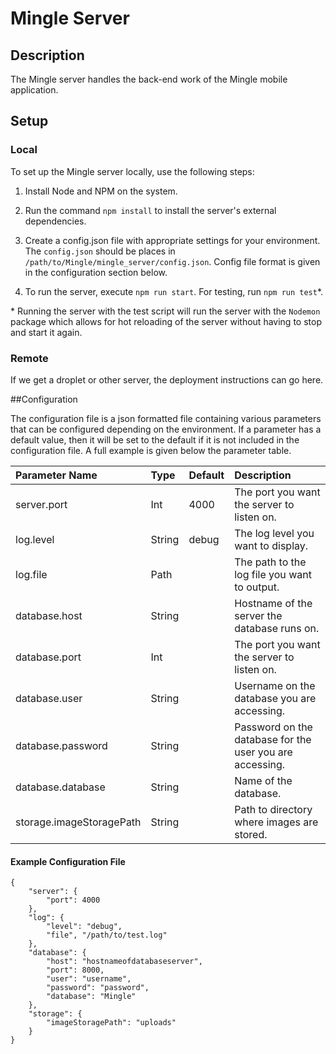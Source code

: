 # Mingle Server

## Description

The Mingle server handles the back-end work of the Mingle mobile application.

## Setup

### Local

To set up the Mingle server locally, use the following steps:

1. Install Node and NPM on the system.
2. Run the command `npm install` to install the server's external dependencies.
3. Create a config.json file with appropriate settings for your environment. The
`config.json` should be places in `/path/to/Mingle/mingle_server/config.json`. Config
file format is given in the configuration section below.

4. To run the server, execute `npm run start`. For testing, run `npm run test`*.

\* Running the server with the test script will run the server with the `Nodemon`
package which allows for hot reloading of the server without having to stop and start
it again.

### Remote

If we get a droplet or other server, the deployment instructions can go here.

##Configuration

The configuration file is a json formatted file containing various parameters that can
be configured depending on the environment. If a parameter has a default value, then it
will be set to the default if it is not included in the configuration file. A full example 
is given below the parameter table.

| Parameter Name | Type | Default | Description |
| :------------------------ | :------ | :---- | :---------- |
| server.port               | Int     | 4000  | The port you want the server to listen on. |
| log.level                 | String  | debug | The log level you want to display. |
| log.file                  | Path    |       | The path to the log file you want to output. |
| database.host             | String  |       | Hostname of the server the database runs on. |
| database.port             | Int     |       | The port you want the server to listen on. |
| database.user             | String  |       | Username on the database you are accessing. |
| database.password         | String  |       | Password on the database for the user you are accessing. |
| database.database         | String  |       | Name of the database. |
| storage.imageStoragePath  | String  |       | Path to directory where images are stored. |

#### Example Configuration File

```
{
    "server": {
        "port": 4000
    },
    "log": {
        "level": "debug",
        "file", "/path/to/test.log"
    },
    "database": {
        "host": "hostnameofdatabaseserver",
        "port": 8000,
        "user": "username",
        "password": "password",
        "database": "Mingle"
    },
    "storage": {
        "imageStoragePath": "uploads"
    }
}
```

